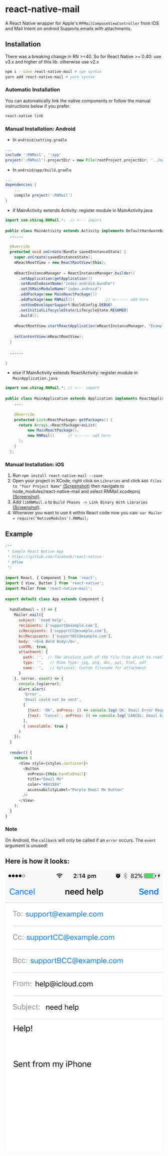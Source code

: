 # react-native-mail

A React Native wrapper for Apple's ``MFMailComposeViewController`` from iOS and Mail Intent on android
Supports emails with attachments.

## Installation

There was a breaking change in RN >=40. So for React Native >= 0.40: use v3.x and higher of this lib. otherwise use v2.x

```bash
npm i --save react-native-mail # npm syntax
yarn add react-native-mail # yarn syntax
```

### Automatic Installation
You can automatically link the native components or follow the manual instructions below if you prefer.

 ```bash
 react-native link
 ```

### Manual Installation: Android

* In `android/setting.gradle`

```gradle
...
include ':RNMail', ':app'
project(':RNMail').projectDir = new File(rootProject.projectDir, '../node_modules/react-native-mail/android')
```

* In `android/app/build.gradle`

```gradle
...
dependencies {
    ...
    compile project(':RNMail')
}
```

* if MainActivity extends Activity: register module in MainActivity.java


```java
import com.chirag.RNMail.*;  // <--- import

public class MainActivity extends Activity implements DefaultHardwareBackBtnHandler {
  ......

  @Override
  protected void onCreate(Bundle savedInstanceState) {
    super.onCreate(savedInstanceState);
    mReactRootView = new ReactRootView(this);

    mReactInstanceManager = ReactInstanceManager.builder()
      .setApplication(getApplication())
      .setBundleAssetName("index.android.bundle")
      .setJSMainModuleName("index.android")
      .addPackage(new MainReactPackage())
      .addPackage(new RNMail())              // <------ add here
      .setUseDeveloperSupport(BuildConfig.DEBUG)
      .setInitialLifecycleState(LifecycleState.RESUMED)
      .build();

    mReactRootView.startReactApplication(mReactInstanceManager, "ExampleRN", null);

    setContentView(mReactRootView);
  }

  ......

}
```
* else if MainActivity extends ReactActivity: register module in `MainApplication.java`

```java
import com.chirag.RNMail.*; // <--- import

public class MainApplication extends Application implements ReactApplication {
    ....

    @Override
    protected List<ReactPackage> getPackages() {
      return Arrays.<ReactPackage>asList(
          new MainReactPackage(),
          new RNMail()      // <------ add here
      );
    }
  };

```



### Manual Installation: iOS

1. Run `npm install react-native-mail --save`
2. Open your project in XCode, right click on `Libraries` and click `Add
   Files to "Your Project Name"` [(Screenshot)](http://url.brentvatne.ca/jQp8) then navigate to node_modules/react-native-mail and select RNMail.xcodeproj [(Screenshot)](https://github.com/pedramsaleh/react-native-mail/blob/master/add-xcodeproj.png?raw=true).
3. Add `libRNMail.a` to `Build Phases -> Link Binary With Libraries`
   [(Screenshot)](http://url.brentvatne.ca/17Xfe).
4. Whenever you want to use it within React code now you can: `var Mailer = require('NativeModules').RNMail;`


## Example
```javascript
/**
 * Sample React Native App
 * https://github.com/facebook/react-native
 * @flow
 */

import React, { Component } from 'react';
import { View, Button } from 'react-native';
import Mailer from 'react-native-mail';

export default class App extends Component {

  handleEmail = () => {
    Mailer.mail({
      subject: 'need help',
      recipients: ['support@example.com'],
      ccRecipients: ['supportCC@example.com'],
      bccRecipients: ['supportBCC@example.com'],
      body: '<b>A Bold Body</b>',
      isHTML: true,
      attachment: {
        path: '',  // The absolute path of the file from which to read data.
        type: '',   // Mime Type: jpg, png, doc, ppt, html, pdf
        name: '',   // Optional: Custom filename for attachment
      }
    }, (error, event) => {
      console.log(error);
      Alert.alert(
        'Error',
        'Email could not be sent',
        [
          {text: 'Ok', onPress: () => console.log('OK: Email Error Response')},
          {text: 'Cancel', onPress: () => console.log('CANCEL: Email Error Response')}
        ],
        { cancelable: true }
      )
    });
  }

  render() {
    return (
      <View style={styles.container}>
        <Button
          onPress={this.handleEmail}
          title="Email Me"
          color="#841584"
          accessabilityLabel="Purple Email Me Button"
        />
      </View>
    );
  }
}


```

### Note

On Android, the `callback` will only be called if an `error` occurs. The `event` argument is unused!

## Here is how it looks:
![Demo gif](https://github.com/chirag04/react-native-mail/blob/master/screenshot.png)
